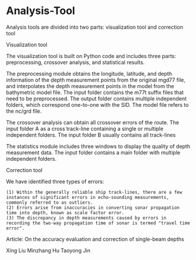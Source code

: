 # Analysis-Tool
Analysis tools are divided into two parts: visualization tool and correction tool

Visualization tool
  
  The visualization tool is built on Python code and includes three parts: preprocessing, crossover analysis, and statistical results.

  The preprocessing module obtains the longitude, latitude, and depth information of the depth measurement points from the original mgd77 file, and interpolates the depth measurement points in the model from the bathymetric model file.
    The input folder contains the m77t suffix files that need to be preprocessed. The output folder contains multiple independent folders, which correspond one-to-one with the SID. The model file refers to the nc/grd file.

  The crossover analysis can obtain all crossover errors of the route.
    The input folder A as a cross track-line containing a single or multiple independent folders. The input folder B usually contains all track-lines

  The statistics module includes three windows to display the quality of depth measurement data.
    The input folder contains a main folder with multiple independent folders.


Correction tool

  We have identified three types of errors:
    
    (1)	Within the generally reliable ship track-lines, there are a few instances of significant errors in echo-sounding measurements, commonly referred to as outliers.
    (2)	Errors arise from inaccuracies in converting sonar propagation time into depth, known as scale factor error.
    (3)	The discrepancy in depth measurements caused by errors in recording the two-way propagation time of sonar is termed "travel time error".




Article: On the accuracy evaluation and correction of single-beam depths

Xing Liu 
Minzhang Hu 
Taoyong Jin


